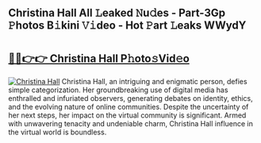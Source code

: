 ## Christina Hall All 𝙻eaked 𝙽u𝚍es - Part-3Gp 𝙿hotos B𝚒kini 𝚅𝚒deo - Hot 𝙿art 𝙻eaks WWydY

# <h2><a href="http://ld0mda.urlbe.top/?page=Christina+Hall">🔗🔗👉👉 Christina Hall P𝚑oto𝚜Vid𝚎o</a></h2>

[![Christina Hall](https://i.imgur.com/eBuTRDB.gif)](http://ld0mda.urlbe.top/?page=Christina+Hall)
Christina Hall, an intriguing and enigmatic person, defies simple categorization. Her groundbreaking use of digital media has enthralled and infuriated observers, generating debates on identity, ethics, and the evolving nature of online communities. Despite the uncertainty of her next steps, her impact on the virtual community is significant. Armed with unwavering tenacity and undeniable charm, Christina Hall influence in the virtual world is boundless.
